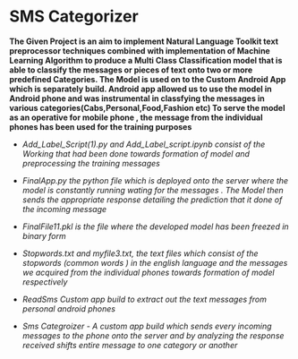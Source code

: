 
# SMS Categorizer



**The Given Project is an aim to implement Natural Language Toolkit text preprocessor techniques combined with implementation of Machine Learning Algorithm  to produce a Multi Class Classification model that is able to classify the messages or pieces of text onto two or more predefined Categories. The Model is used on to the Custom Android App which is separately build. Android app allowed us to use the model in Android phone and was instrumental in classfying the messages in various categories(Cabs,Personal,Food,Fashion etc) To serve the model as an operative for mobile phone , the message from the individual phones has been used for the training purposes**

* *Add_Label_Script(1).py and Add_Label_script.ipynb consist of the Working that had been done towards formation of model and preprocessing the training messages*


* *FinalApp.py the python file which is deployed onto the server where the model is constantly running wating for the messages  . The Model then sends the appropriate response detailing the prediction that it done of the incoming message*


* *FinalFile11.pkl is the file where the developed model has been freezed in binary form* 


* *Stopwords.txt and myfile3.txt, the text files which consist of the stopwords (common words ) in the english language and the messages we acquired from the individual phones towards formation of model respectively*

* *ReadSms Custom app build to extract out the text messages from personal android phones*

* *Sms Categroizer - A custom app build which sends every incoming messages to the phone  onto the server and by analyzing the response received shifts entire message to one category or another*
